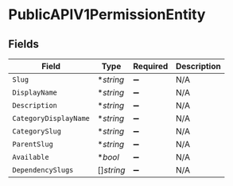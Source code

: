 # PublicAPIV1PermissionEntity


## Fields

| Field                 | Type                  | Required              | Description           |
| --------------------- | --------------------- | --------------------- | --------------------- |
| `Slug`                | **string*             | :heavy_minus_sign:    | N/A                   |
| `DisplayName`         | **string*             | :heavy_minus_sign:    | N/A                   |
| `Description`         | **string*             | :heavy_minus_sign:    | N/A                   |
| `CategoryDisplayName` | **string*             | :heavy_minus_sign:    | N/A                   |
| `CategorySlug`        | **string*             | :heavy_minus_sign:    | N/A                   |
| `ParentSlug`          | **string*             | :heavy_minus_sign:    | N/A                   |
| `Available`           | **bool*               | :heavy_minus_sign:    | N/A                   |
| `DependencySlugs`     | []*string*            | :heavy_minus_sign:    | N/A                   |